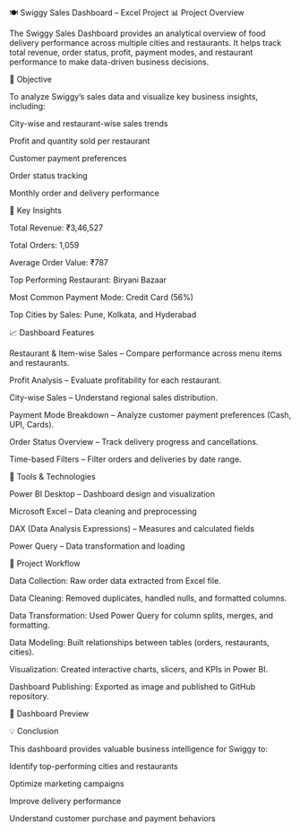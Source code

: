 🍽️ Swiggy Sales Dashboard – Excel Project
📊 Project Overview

The Swiggy Sales Dashboard provides an analytical overview of food delivery performance across multiple cities and restaurants.
It helps track total revenue, order status, profit, payment modes, and restaurant performance to make data-driven business decisions.

🚀 Objective

To analyze Swiggy’s sales data and visualize key business insights, including:

City-wise and restaurant-wise sales trends

Profit and quantity sold per restaurant

Customer payment preferences

Order status tracking

Monthly order and delivery performance

🧠 Key Insights

Total Revenue: ₹3,46,527

Total Orders: 1,059

Average Order Value: ₹787

Top Performing Restaurant: Biryani Bazaar

Most Common Payment Mode: Credit Card (56%)

Top Cities by Sales: Pune, Kolkata, and Hyderabad

📈 Dashboard Features

Restaurant & Item-wise Sales – Compare performance across menu items and restaurants.

Profit Analysis – Evaluate profitability for each restaurant.

City-wise Sales – Understand regional sales distribution.

Payment Mode Breakdown – Analyze customer payment preferences (Cash, UPI, Cards).

Order Status Overview – Track delivery progress and cancellations.

Time-based Filters – Filter orders and deliveries by date range.

🧰 Tools & Technologies

Power BI Desktop – Dashboard design and visualization

Microsoft Excel – Data cleaning and preprocessing

DAX (Data Analysis Expressions) – Measures and calculated fields

Power Query – Data transformation and loading

📅 Project Workflow

Data Collection: Raw order data extracted from Excel file.

Data Cleaning: Removed duplicates, handled nulls, and formatted columns.

Data Transformation: Used Power Query for column splits, merges, and formatting.

Data Modeling: Built relationships between tables (orders, restaurants, cities).

Visualization: Created interactive charts, slicers, and KPIs in Power BI.

Dashboard Publishing: Exported as image and published to GitHub repository.

📸 Dashboard Preview

💡 Conclusion

This dashboard provides valuable business intelligence for Swiggy to:

Identify top-performing cities and restaurants

Optimize marketing campaigns

Improve delivery performance

Understand customer purchase and payment behaviors
